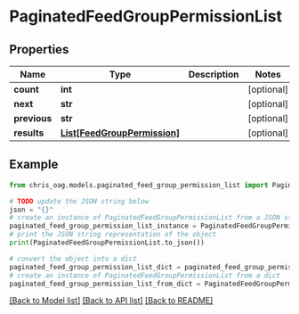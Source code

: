 # PaginatedFeedGroupPermissionList


## Properties

Name | Type | Description | Notes
------------ | ------------- | ------------- | -------------
**count** | **int** |  | [optional] 
**next** | **str** |  | [optional] 
**previous** | **str** |  | [optional] 
**results** | [**List[FeedGroupPermission]**](FeedGroupPermission.md) |  | [optional] 

## Example

```python
from chris_oag.models.paginated_feed_group_permission_list import PaginatedFeedGroupPermissionList

# TODO update the JSON string below
json = "{}"
# create an instance of PaginatedFeedGroupPermissionList from a JSON string
paginated_feed_group_permission_list_instance = PaginatedFeedGroupPermissionList.from_json(json)
# print the JSON string representation of the object
print(PaginatedFeedGroupPermissionList.to_json())

# convert the object into a dict
paginated_feed_group_permission_list_dict = paginated_feed_group_permission_list_instance.to_dict()
# create an instance of PaginatedFeedGroupPermissionList from a dict
paginated_feed_group_permission_list_from_dict = PaginatedFeedGroupPermissionList.from_dict(paginated_feed_group_permission_list_dict)
```
[[Back to Model list]](../README.md#documentation-for-models) [[Back to API list]](../README.md#documentation-for-api-endpoints) [[Back to README]](../README.md)


